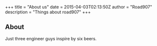 +++
title = "About us"
date = 2015-04-03T02:13:50Z
author = "Road907"
description = "Things about road907"
+++

## About

Just three engineer guys inspire by six beers.
